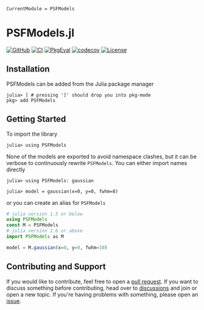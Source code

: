 ```@meta
CurrentModule = PSFModels
```

# PSFModels.jl

[![GitHub](https://img.shields.io/badge/Code-GitHub-black.svg)](https://github.com/juliaastro/PSFModels.jl)
[![CI](https://github.com/JuliaAstro/PSFModels.jl/actions/workflows/ci.yml/badge.svg)](https://github.com/JuliaAstro/PSFModels.jl/actions/workflows/ci.yml)
[![PkgEval](https://juliaci.github.io/NanosoldierReports/pkgeval_badges/P/PSFModels.svg)](https://juliaci.github.io/NanosoldierReports/pkgeval_badges/report.html)
[![codecov](https://codecov.io/gh/juliaastro/PSFModels.jl/graph/badge.svg?token=Jy06ZuwvVi)](https://codecov.io/gh/juliaastro/PSFModels.jl)
[![License](https://img.shields.io/github/license/JuliaAstro/PSFModels.jl?color=yellow)](LICENSE)

## Installation

PSFModels can be added from the Julia package manager

```julia-repl
julia> ] # pressing ']' should drop you into pkg-mode
pkg> add PSFModels
```

## Getting Started

To import the library

```julia-repl
julia> using PSFModels
```

None of the models are exported to avoid namespace clashes, but it can be verbose to continuously rewrite `PSFModels`. You can either import names directly

```julia-repl
julia> using PSFModels: gaussian

julia> model = gaussian(x=0, y=0, fwhm=8)
```

or you can create an alias for `PSFModels`

```julia
# julia version 1.5 or below
using PSFModels
const M = PSFModels
# julia version 1.6 or above
import PSFModels as M

model = M.gaussian(x=0, y=0, fwhm=10)
```

## Contributing and Support

If you would like to contribute, feel free to open a [pull request](https://github.com/JuliaAstro/PSFModels.jl/pulls). If you want to discuss something before contributing, head over to [discussions](https://github.com/JuliaAstro/PSFModels.jl/discussions) and join or open a new topic. If you're having problems with something, please open an [issue](https://github.com/JuliaAstro/PSFModels.jl/issues).

